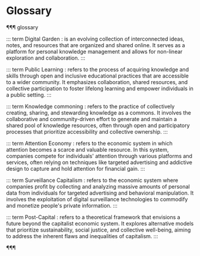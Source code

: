 <br class="breakpage">

# Glossary

¶¶¶ glossary

::: term
Digital Garden
:    is an evolving collection of interconnected ideas, notes, and resources that are organized and shared online. It serves as a platform for personal knowledge management and allows for non-linear exploration and collaboration. 
:::

::: term
Public Learning
:    refers to the process of acquiring knowledge and skills through open and inclusive educational practices that are accessible to a wider community. It emphasizes collaboration, shared resources, and collective participation to foster lifelong learning and empower individuals in a public setting.
:::

::: term
Knowledge commoning
:    refers to the practice of collectively creating, sharing, and stewarding knowledge as a commons. It involves the collaborative and community-driven effort to generate and maintain a shared pool of knowledge resources, often through open and participatory processes that prioritize accessibility and collective ownership. 
:::

::: term
Attention Economy
:    refers to the economic system in which attention becomes a scarce and valuable resource. In this system, companies compete for individuals' attention through various platforms and services, often relying on techniques like targeted advertising and addictive design to capture and hold attention for financial gain. 
:::

::: term
Surveillance Capitalism
:    refers to the economic system where companies profit by collecting and analyzing massive amounts of personal data from individuals for targeted advertising and behavioral manipulation. It involves the exploitation of digital surveillance technologies to commodify and monetize people's private information.
:::

::: term
Post-Capital
:   refers to a theoretical framework that envisions a future beyond the capitalist economic system. It explores alternative models that prioritize sustainability, social justice, and collective well-being, aiming to address the inherent flaws and inequalities of capitalism.
:::

¶¶¶